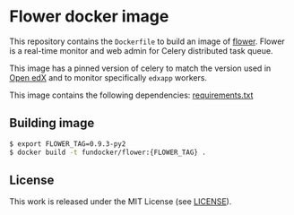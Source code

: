 # Flower docker image

This repository contains the `Dockerfile` to build an image of [flower](https://github.com/mher/flower). 
Flower is a real-time monitor and web admin for Celery distributed task queue.

This image has a pinned version of celery to match the version used in [Open edX](https://open.edx.org/) and
to monitor specifically `edxapp` workers.

This image contains the following dependencies: [requirements.txt](./requirements.txt)

## Building image

```bash
$ export FLOWER_TAG=0.9.3-py2
$ docker build -t fundocker/flower:{FLOWER_TAG} .
```

## License

This work is released under the MIT License (see [LICENSE](./LICENSE)).
